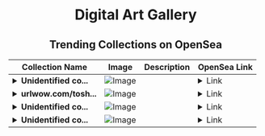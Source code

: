<div align="center">

# Digital Art Gallery

## Trending Collections on OpenSea

| Collection Name                       | Image                                                                                     | Description                       | OpenSea Link                                                                                          |
|---------------------------------------|-------------------------------------------------------------------------------------------|-----------------------------------|--------------------------------------------------------------------------------------------------------|
| **<details><summary>Unidentified co...</summary>Unidentified contract 04af0814-3666-4dfb-9480-2e510d87b765</details>** | ![Image](https://i.seadn.io/s/raw/files/8af52942ec11eeeaf954fb7a9bf7aa0e.png?w=500&auto=format?w=200&auto=format) |  | <details><summary>Link</summary>[Unidentified contract 04af0814-3666-4dfb-9480-2e510d87b765](https://opensea.io/collection/unidentified-contract-04af0814-3666-4dfb-9480-2e51)</details> |
| **<details><summary>urlwow.com/tosh...</summary>urlwow.com/toshi $TOSHI DROP</details>** | ![Image](https://i.seadn.io/s/raw/files/8f6d80ffcbaf7f5266131652fd05468d.jpg?w=500&auto=format?w=200&auto=format) |  | <details><summary>Link</summary>[urlwow.com/toshi $TOSHI DROP](https://opensea.io/collection/urlwow-com-toshi-toshi-drop-126)</details> |
| **<details><summary>Unidentified co...</summary>Unidentified contract 94e708f0-aaae-4534-8451-c16f9cb278c5</details>** | ![Image](https://i.seadn.io/s/raw/files/8af52942ec11eeeaf954fb7a9bf7aa0e.png?w=500&auto=format?w=200&auto=format) |  | <details><summary>Link</summary>[Unidentified contract 94e708f0-aaae-4534-8451-c16f9cb278c5](https://opensea.io/collection/unidentified-contract-94e708f0-aaae-4534-8451-c16f)</details> |
| **<details><summary>Unidentified co...</summary>Unidentified contract 4ebe2b6f-29ec-4346-9e53-39fdbc6a4c06</details>** | ![Image](https://i.seadn.io/s/raw/files/104bf387dad8775eaf6d28ae99bd2f72.jpg?w=500&auto=format?w=200&auto=format) |  | <details><summary>Link</summary>[Unidentified contract 4ebe2b6f-29ec-4346-9e53-39fdbc6a4c06](https://opensea.io/collection/unidentified-contract-4ebe2b6f-29ec-4346-9e53-39fd)</details> |

</div>